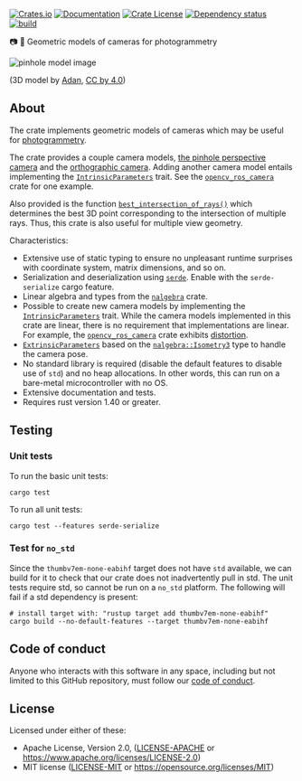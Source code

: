 [![Crates.io](https://img.shields.io/crates/v/cam-geom.svg)](https://crates.io/crates/cam-geom)
[![Documentation](https://docs.rs/cam-geom/badge.svg)](https://docs.rs/cam-geom/)
[![Crate License](https://img.shields.io/crates/l/cam-geom.svg)](https://crates.io/crates/cam-geom)
[![Dependency status](https://deps.rs/repo/github/strawlab/cam-geom/status.svg)](https://deps.rs/repo/github/strawlab/cam-geom)
[![build](https://github.com/strawlab/cam-geom/actions/workflows/rust.yml/badge.svg?branch=main)](https://github.com/strawlab/cam-geom/actions?query=branch%3Amain)

📷 📐 Geometric models of cameras for photogrammetry

![pinhole model
image](https://strawlab.org/assets/images/pinhole-model-ladybug.png)

(3D model by
[Adan](https://sketchfab.com/3d-models/lowpoly-lady-bug-90b59b5185b14c52944573f236eb7175),
[CC by 4.0](https://creativecommons.org/licenses/by/4.0/))

## About

The crate implements geometric models of cameras which may be useful for
[photogrammetry](https://en.wikipedia.org/wiki/Photogrammetry).

The crate provides a couple camera models, [the pinhole perspective
camera](https://en.wikipedia.org/wiki/Pinhole_camera_model) and the
[orthographic
camera](https://en.wikipedia.org/wiki/Orthographic_projection). Adding
another camera model entails implementing the
[`IntrinsicParameters`](trait.IntrinsicParameters.html) trait. See the
[`opencv_ros_camera`](https://crates.io/crates/opencv-ros-camera) crate
for one example.

Also provided is the function
[`best_intersection_of_rays()`](fn.best_intersection_of_rays.html) which
determines the best 3D point corresponding to the intersection of multiple
rays. Thus, this crate is also useful for multiple view geometry.

Characteristics:

* Extensive use of static typing to ensure no unpleasant runtime surprises
  with coordinate system, matrix dimensions, and so on.
* Serialization and deserialization using [`serde`](https://docs.rs/serde).
  Enable with the `serde-serialize` cargo feature.
* Linear algebra and types from the [`nalgebra`](https://docs.rs/nalgebra)
  crate.
* Possible to create new camera models by implementing the
  [`IntrinsicParameters`](trait.IntrinsicParameters.html) trait. While the
  camera models implemented in this crate are linear, there is no
  requirement that implementations are linear. For example, the
  [`opencv_ros_camera`](https://crates.io/crates/opencv-ros-camera) crate
  exhibits [distortion](https://en.wikipedia.org/wiki/Distortion_(optics)).
* [`ExtrinsicParameters`](struct.ExtrinsicParameters.html) based on the
  [`nalgebra::Isometry3`](https://docs.rs/nalgebra/latest/nalgebra/geometry/type.Isometry3.html)
  type to handle the camera pose.
* No standard library is required (disable the default features to disable
  use of `std`) and no heap allocations. In other words, this can run on a
  bare-metal microcontroller with no OS.
* Extensive documentation and tests.
* Requires rust version 1.40 or greater.

## Testing

### Unit tests

To run the basic unit tests:

```text
cargo test
```

To run all unit tests:

```text
cargo test --features serde-serialize
```

### Test for `no_std`

Since the `thumbv7em-none-eabihf` target does not have `std` available, we
can build for it to check that our crate does not inadvertently pull in
std. The unit tests require std, so cannot be run on a `no_std` platform.
The following will fail if a std dependency is present:

```text
# install target with: "rustup target add thumbv7em-none-eabihf"
cargo build --no-default-features --target thumbv7em-none-eabihf
```

## Code of conduct

Anyone who interacts with this software in any space, including but not limited
to this GitHub repository, must follow our [code of
conduct](code_of_conduct.md).

## License

Licensed under either of these:

 * Apache License, Version 2.0, ([LICENSE-APACHE](LICENSE-APACHE) or
   <https://www.apache.org/licenses/LICENSE-2.0>)
 * MIT license ([LICENSE-MIT](LICENSE-MIT) or
   <https://opensource.org/licenses/MIT>)
